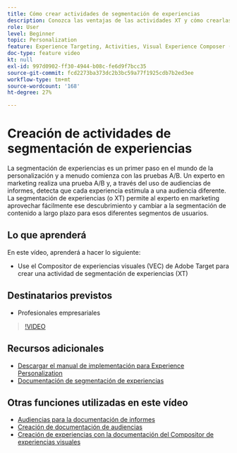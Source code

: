 ```yaml
---
title: Cómo crear actividades de segmentación de experiencias
description: Conozca las ventajas de las actividades XT y cómo crearlas y utilizarlas. Las actividades de segmentación de experiencias (XT) permiten a los especialistas en marketing segmentar contenido específico para una audiencia específica.
role: User
level: Beginner
topic: Personalization
feature: Experience Targeting, Activities, Visual Experience Composer (VEC)
doc-type: feature video
kt: null
exl-id: 997d0902-ff30-4944-b08c-fe6d9f7bcc35
source-git-commit: fcd2273ba373dc2b3bc59a77f1925cdb7b2ed3ee
workflow-type: tm+mt
source-wordcount: '168'
ht-degree: 27%

---
```


# Creación de actividades de segmentación de experiencias

La segmentación de experiencias es un primer paso en el mundo de la personalización y a menudo comienza con las pruebas A/B. Un experto en marketing realiza una prueba A/B y, a través del uso de audiencias de informes, detecta que cada experiencia estimula a una audiencia diferente. La segmentación de experiencias (o XT) permite al experto en marketing aprovechar fácilmente ese descubrimiento y cambiar a la segmentación de contenido a largo plazo para esos diferentes segmentos de usuarios.

## Lo que aprenderá

En este vídeo, aprenderá a hacer lo siguiente:

* Use el Compositor de experiencias visuales (VEC) de Adobe Target para crear una actividad de segmentación de experiencias (XT)

## Destinatarios previstos

* Profesionales empresariales

>[!VIDEO](https://video.tv.adobe.com/v/38303?quality=12&captions=spa)

## Recursos adicionales

* [Descargar el manual de implementación para Experience Personalization](https://guided.adobe.com/?promoid=K42KVXHD&mv=other&search=personalization+playbook#recommended/solutions/target)
* [Documentación de segmentación de experiencias](https://experienceleague.adobe.com/docs/target/using/activities/experience-targeting/experience-target.html?lang=es)

## Otras funciones utilizadas en este vídeo

* [Audiencias para la documentación de informes](https://experienceleague.adobe.com/docs/target/using/audiences/managing-audience-filters.html?lang=es)
* [Creación de documentación de audiencias](https://experienceleague.adobe.com/docs/target/using/audiences/managing-audience-filters.html?lang=es)
* [Creación de experiencias con la documentación del Compositor de experiencias visuales](https://experienceleague.adobe.com/docs/target/using/experiences/experiences.html?lang=es)
